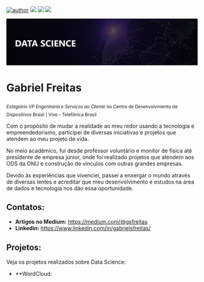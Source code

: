 [![author](https://img.shields.io/badge/author-gabrielfreitas-purple.svg)](https://www.linkedin.com/in/gabrielsfreitas/) [![](https://img.shields.io/badge/python-3.7+-blue.svg)](https://www.python.org/downloads/) [![](https://img.shields.io/badge/microsoft-power_bi-yellow.svg)](https://powerbi.microsoft.com/pt-br/downloads/) [![](https://img.shields.io/badge/Oracle-SQL-orange.svg)](https://www.mysql.com/downloads/)

<p align="center">
  <img src="banner.png" >
</p>

# Gabriel Freitas
<sub>*Estagiário VP Engenharia e Serviços ao Cliente* no Centro de Desenvolvimento de Dispositivos Brasil | Vivo - Telefônica Brasil</sub>

Com o propósito de mudar a realidade ao meu redor usando a tecnologia e empreendedorismo, participei de diversas iniciativas e projetos que atendem ao meu projeto de vida.

No meio acadêmico, fui desde professor voluntário e monitor de física até presidente de empresa júnior, onde foi realizado projetos que atendem aos ODS da ONU e construção de vínculos com outras grandes empresas.

Devido às experiências que vivenciei, passei a enxergar o mundo através de diversas lentes e acreditar que meu desenvolvimento e estudos na área de dados e tecnologia nos dão essa oportunidade.

## Contatos:
* **Artigos no Medium:** https://medium.com/@gsfreitas
* **Linkedin:** https://www.linkedin.com/in/gabrielsfreitas/

## Projetos:
Veja os projetos realizados sobre Data Science:

* **WordCloud:
